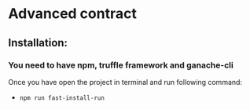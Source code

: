 # Advanced contract

## Installation:
### You need to have **npm**, **truffle framework** and **ganache-cli**
Once you have open the project in terminal and run following command:  
* `npm run fast-install-run`
